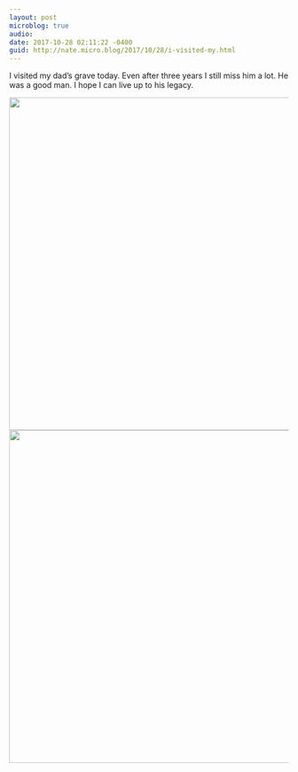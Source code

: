 ```yaml
---
layout: post
microblog: true
audio: 
date: 2017-10-28 02:11:22 -0400
guid: http://nate.micro.blog/2017/10/28/i-visited-my.html
---
```

I visited my dad’s grave today. Even after three years I still miss him a lot. He was a good man. I hope I can live up to his legacy. 

<img src="http://nate.micro.blog/uploads/2017/2a5de67811.jpg" width="600" height="600" /><img src="http://nate.micro.blog/uploads/2017/f4701f178d.jpg" width="599" height="600" />
